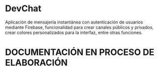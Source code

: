 # DevChat
Aplicación de mensajería instantánea con autenticación de usuarios mediante Firebase, funcionalidad para crear canales públicos y privados, crear colores personalizados para la interfaz, entre otras funciones.

# DOCUMENTACIÓN EN PROCESO DE ELABORACIÓN